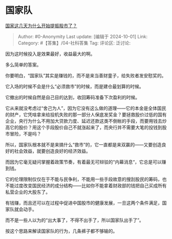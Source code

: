 # 国家队
[国家这几天为什么开始提振股市了？](https://www.zhihu.com/question/669932263/answer/3961314863)

> Author: #0-Anonymity
> Last update: [编辑于 2024-10-01]
> Link:
> Category: #【答集】/04-社科答集 
> Tag: 
> 评论区:
> 泛讨论:

因为这时候投入是效果最好，收益最大的啊。

多么简单的答案。

你要明白，“国家队”其实是赚钱的，而不是来当善财童子，给失败者发安慰奖的。

它入场的时候不会是什么“必须救市”的时候，而是建仓最划算的时候。

它撤出的时候自然是自己目的达到，收回筹码准备下次盈利的时候。

它从来就没考虑过“舍己为人”，因为它没有这么做的道理——它的本金是全体国民的财产，它凭啥拿来给投机失败的那一部分人保底发奖金？要拯救股价过低的国有企业，央行为什么不用加大贷款力度、延迟还款这类不倒帐的手段，而要用钱去炒高它的股价？用这个手段股价自己不就涨起来了，而央行并不需要大笔的投钱到股市冒险，不是吗？

所以，国家队根本就不是来搞什么“救市”的，它一直都是来双赢的——又要创造良好的社会效益，就要创造良好的经济效益。

而因为它毫无疑问掌握着政策节奏，有着最无可辩驳的“内幕消息“，它总是可以赚到钱。

它的伦理限制仅仅在于不能与民争利，不能用一些手段故意的搜刮股民的筹码，也不能过度改变国民经济的成分结构——比如你不能拿着财政部的钱把自己买成所有私营企业的大股东了。

有钱赚，而且还可以在过程中促进中国股市的健康发展，一旦这两个条件满足，国家队就会动手。

而不是一些人以为的“出大事了，不得不出手了，所以国家队出手了”。

按这个思路来解读国家队的行为，几条裤子都不够输的。